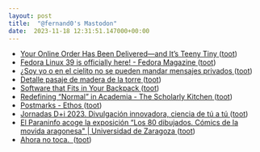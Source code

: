 ```yaml
---
layout: post
title:  "@fernand0's Mastodon"
date:  2023-11-18 12:31:51.147000+00:00
---
```

*  [Your Online Order Has Been Delivered—and It’s Teeny Tiny ](https://www.wsj.com/business/retail/online-order-miniature-tiny-d9911da) ([toot](https://mastodon.social/@fernand0/111431562765217856))
*  [Fedora Linux 39 is officially here! - Fedora Magazine ](https://fedoramagazine.org/announcing-fedora-linux-39) ([toot](https://mastodon.social/@fernand0/111431350898660887))
*  [¿Soy yo o en el cielito no se pueden mandar mensajes privados ](https://mastodon.social/@fernand0/111431299022578831) ([toot](https://mastodon.social/@fernand0/111431299022578831))
*  [Detalle pasaje de madera de la torre ](https://www.flickr.com/photos/fernand0/53304894335) ([toot](https://mastodon.social/@fernand0/111431221572900191))
*  [Software that Fits in Your Backpack ](https://atthis.link/blog/2023/16728.htm) ([toot](https://mastodon.social/@fernand0/111430980360650508))
*  [Redefining “Normal” in Academia - The Scholarly Kitchen ](https://scholarlykitchen.sspnet.org/2023/10/25/redefining-normal-in-academia) ([toot](https://mastodon.social/@fernand0/111430859352642648))
*  [Postmarks - Ethos ](https://casey.kolderup.org/notes/edf3a659f52528da103ea4dcbb09f66f.htm) ([toot](https://mastodon.social/@fernand0/111430625032584490))
*  [Jornadas D+i 2023. Divulgación innovadora, ciencia de tú a tú ](https://etopia.es/evento/jornadas-di-2023) ([toot](https://mastodon.social/@fernand0/111429142010938507))
*  [El Paraninfo acoge la exposición “Los 80 dibujados. Cómics de la movida aragonesa" \| Universidad de Zaragoza ](https://www.unizar.es/noticias/el-paraninfo-acoge-la-exposicion-los-80-dibujados-comics-de-la-movida-aragones) ([toot](https://mastodon.social/@fernand0/111427507843308466))
*  [Ahora no toca.  ](https://avecesunafoto.wordpress.com/2023/11/17/ahora-no-toca) ([toot](https://mastodon.social/@fernand0/111427326000112565))
